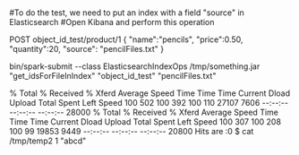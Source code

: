 # 

#To do the test, we need to put an index with a field "source" in Elasticsearch
#Open Kibana and perform this operation

POST object_id_test/product/1
{
 "name":"pencils",
 "price":0.50,
 "quantity":20,
 "source": "pencilFiles.txt"
}


bin/spark-submit --class ElasticsearchIndexOps /tmp/something.jar "get_idsForFileInIndex" "object_id_test" "pencilFiles.txt"

  % Total    % Received % Xferd  Average Speed   Time    Time     Time  Current
                                 Dload  Upload   Total   Spent    Left  Speed
100   502  100   392  100   110  27107   7606 --:--:-- --:--:-- --:--:-- 28000
  % Total    % Received % Xferd  Average Speed   Time    Time     Time  Current
                                 Dload  Upload   Total   Spent    Left  Speed
100   307  100   208  100    99  19853   9449 --:--:-- --:--:-- --:--:-- 20800
Hits are :0
$ cat /tmp/temp2
1
"abcd"

